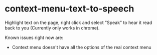 # context-menu-text-to-speech
Highlight text on the page, right click and select "Speak" to hear it read back to you (Currently only works in chrome).

Known issues right now are:
- Context menu doesn't have all the options of the real context menu
